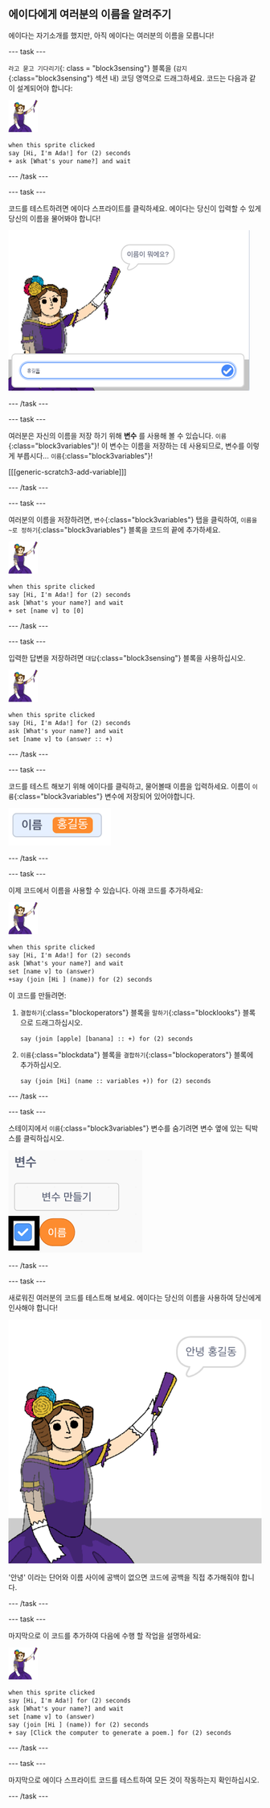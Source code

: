 ## 에이다에게 여러분의 이름을 알려주기

에이다는 자기소개를 했지만, 아직 에이다는 여러분의 이름을 모릅니다!

\--- task \---

`라고 묻고 기다리기`{: class = "block3sensing"} 블록을 (`감지`{:class="block3sensing"} 섹션 내) 코딩 영역으로 드래그하세요. 코드는 다음과 같이 설계되어야 합니다:

![에이다 스프라이트](images/ada-sprite.png)

```blocks3
when this sprite clicked
say [Hi, I'm Ada!] for (2) seconds
+ ask [What's your name?] and wait
```

\--- /task \---

\--- task \---

코드를 테스트하려면 에이다 스프라이트를 클릭하세요. 에이다는 당신이 입력할 수 있게 당신의 이름을 물어봐야 합니다!

![당신의 이름을 묻는 에이다 스프라이트](images/poetry-input.png)

\--- /task \---

\--- task \---

여러분은 자신의 이름을 저장 하기 위해 **변수** 를 사용해 볼 수 있습니다. `이름`{:class="block3variables"}! 이 변수는 이름을 저장하는 데 사용되므로, 변수를 이렇게 부릅시다... `이름`{:class="block3variables"}!

[[[generic-scratch3-add-variable]]]

\--- /task \---

\--- task \---

여러분의 이름을 저장하려면, `변수`{:class="block3variables"} 탭을 클릭하여, `이름을 ~로 정하기`{:class="block3variables"} 블록을 코드의 끝에 추가하세요.

![에이다 스프라이트](images/ada-sprite.png)

```blocks3
when this sprite clicked
say [Hi, I'm Ada!] for (2) seconds
ask [What's your name?] and wait
+ set [name v] to [0]
```

\--- /task \---

\--- task \---

입력한 답변을 저장하려면 `대답`{:class="block3sensing"} 블록을 사용하십시오.

![에이다 스프라이트](images/ada-sprite.png)

```blocks3
when this sprite clicked
say [Hi, I'm Ada!] for (2) seconds
ask [What's your name?] and wait
set [name v] to (answer :: +)
```

\--- /task \---

\--- task \---

코드를 테스트 해보기 위해 에이다를 클릭하고, 물어볼때 이름을 입력하세요. 이름이 `이름`{:class="block3variables"} 변수에 저장되어 있어야합니다.

![스크린샷](images/poetry-name-test.png)

\--- /task \---

\--- task \---

이제 코드에서 이름을 사용할 수 있습니다. 아래 코드를 추가하세요:

![에이다 스프라이트](images/ada-sprite.png)

```blocks3
when this sprite clicked
say [Hi, I'm Ada!] for (2) seconds
ask [What's your name?] and wait
set [name v] to (answer)
+say (join [Hi ] (name)) for (2) seconds 
```

이 코드를 만들려면:

1. `결합하기`{:class="blockoperators"} 블록을 `말하기`{:class="blocklooks"} 블록으로 드래그하십시오.
    
    ```blocks3
    say (join [apple] [banana] :: +) for (2) seconds
    ```

2. `이름`{:class="blockdata"} 블록을 `결합하기`{:class="blockoperators"} 블록에 추가하십시오.
    
    ```blocks3
    say (join [Hi] (name :: variables +)) for (2) seconds
    ```

\--- /task \---

\--- task \---

스테이지에서 `이름`{:class="block3variables"} 변수를 숨기려면 변수 옆에 있는 틱박스를 클릭하십시오.

![이름 변수 틱](images/poetry-tick-annotated.png)

\--- /task \---

\--- task \---

새로워진 여러분의 코드를 테스트해 보세요. 에이다는 당신의 이름을 사용하여 당신에게 인사해야 합니다!

![스크린샷](images/poetry-name-test2.png)

'안녕' 이라는 단어와 이름 사이에 공백이 없으면 코드에 공백을 직접 추가해줘야 합니다.

\--- /task \---

\--- task \---

마지막으로 이 코드를 추가하여 다음에 수행 할 작업을 설명하세요:

![에이다 스프라이트](images/ada-sprite.png)

```blocks3
when this sprite clicked
say [Hi, I'm Ada!] for (2) seconds
ask [What's your name?] and wait
set [name v] to (answer)
say (join [Hi ] (name)) for (2) seconds 
+ say [Click the computer to generate a poem.] for (2) seconds 
```

\--- /task \---

\--- task \---

마지막으로 에이다 스프라이트 코드를 테스트하여 모든 것이 작동하는지 확인하십시오.

\--- /task \---